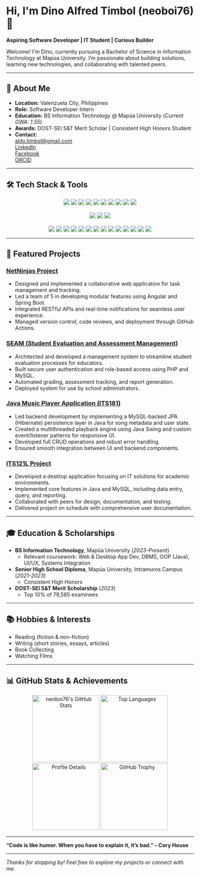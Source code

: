 # Hi, I'm Dino Alfred Timbol (neoboi76) 👋

**Aspiring Software Developer | IT Student | Curious Builder**

Welcome! I'm Dino, currently pursuing a Bachelor of Science in Information Technology at Mapúa University. I’m passionate about building solutions, learning new technologies, and collaborating with talented peers.

---

## 🚀 About Me

- **Location:** Valenzuela City, Philippines
- **Role:** Software Developer Intern
- **Education:** BS Information Technology @ Mapúa University (*Current GWA: 1.55*)
- **Awards:** DOST-SEI S&T Merit Scholar | Consistent High Honors Student
- **Contact:**  
  [aldy.timbol@gmail.com](mailto:aldy.timbol@gmail.com)  
  [LinkedIn](https://www.linkedin.com/in/dino-alfred-timbol-3b949a248)  
  [Facebook](https://www.facebook.com/dino.alfred.timbol.310122)  
  [ORCID](https://orcid.org/0009-0001-8949-9105)

---

## 🛠️ **Tech Stack & Tools**

<p align="center">
  <!-- Languages -->
  <img src="https://img.shields.io/badge/C++-00599C?style=for-the-badge&logo=cplusplus&logoColor=white"/>
  <img src="https://img.shields.io/badge/Java-007396?style=for-the-badge&logo=java&logoColor=white"/>
  <img src="https://img.shields.io/badge/Python-3776AB?style=for-the-badge&logo=python&logoColor=white"/>
  <img src="https://img.shields.io/badge/HTML5-E34F26?style=for-the-badge&logo=html5&logoColor=white"/>
  <img src="https://img.shields.io/badge/CSS3-1572B6?style=for-the-badge&logo=css3&logoColor=white"/>
  <img src="https://img.shields.io/badge/JavaScript-F7DF1E?style=for-the-badge&logo=javascript&logoColor=black"/>
  <img src="https://img.shields.io/badge/TypeScript-3178C6?style=for-the-badge&logo=typescript&logoColor=white"/>
  <img src="https://img.shields.io/badge/MySQL-4479A1?style=for-the-badge&logo=mysql&logoColor=white"/>
  <img src="https://img.shields.io/badge/PHP-777BB4?style=for-the-badge&logo=php&logoColor=white"/>
  <img src="https://img.shields.io/badge/C%23-239120?style=for-the-badge&logo=csharp&logoColor=white"/>
  <br><br>
  <!-- Frameworks -->
  <img src="https://img.shields.io/badge/Bootstrap-7952B3?style=for-the-badge&logo=bootstrap&logoColor=white"/>
  <img src="https://img.shields.io/badge/Angular-DD0031?style=for-the-badge&logo=angular&logoColor=white"/>
  <img src="https://img.shields.io/badge/Spring%20Boot-6DB33F?style=for-the-badge&logo=springboot&logoColor=white"/>
  <br><br>
  <!-- Tools -->
  <img src="https://img.shields.io/badge/Git-F05032?style=for-the-badge&logo=git&logoColor=white"/>
  <img src="https://img.shields.io/badge/GitHub-181717?style=for-the-badge&logo=github&logoColor=white"/>
  <img src="https://img.shields.io/badge/ASP.NET%20Core-512BD4?style=for-the-badge&logo=dotnet&logoColor=white"/>
  <img src="https://img.shields.io/badge/REST%20API-009688?style=for-the-badge"/>
  <img src="https://img.shields.io/badge/XAMPP-FB7A24?style=for-the-badge&logo=xampp&logoColor=white"/>
  <img src="https://img.shields.io/badge/MySQL%20Workbench-4479A1?style=for-the-badge&logo=mysql&logoColor=white"/>
  <img src="https://img.shields.io/badge/VS%20Code-007ACC?style=for-the-badge&logo=visual-studio-code&logoColor=white"/>
  <img src="https://img.shields.io/badge/Visual%20Studio-5C2D91?style=for-the-badge&logo=visual-studio&logoColor=white"/>
  <img src="https://img.shields.io/badge/Eclipse-2C2255?style=for-the-badge&logo=eclipse&logoColor=white"/>
  <img src="https://img.shields.io/badge/NetBeans-1B6AC6?style=for-the-badge&logo=apache-netbeans-ide&logoColor=white"/>
  <img src="https://img.shields.io/badge/IntelliJ%20IDEA-000000?style=for-the-badge&logo=intellij-idea&logoColor=white"/>
  <img src="https://img.shields.io/badge/Linux%20CLI-333333?style=for-the-badge&logo=linux&logoColor=white"/>
  <img src="https://img.shields.io/badge/Power%20BI-F2C811?style=for-the-badge&logo=powerbi&logoColor=black"/>
  <img src="https://img.shields.io/badge/Microsoft%20Office-D83B01?style=for-the-badge&logo=microsoft-office&logoColor=white"/>
</p>

---

## 🌟 Featured Projects

### [NetNinjas Project](https://github.com/neoboi76/NetNinjas_Project)
- Designed and implemented a collaborative web application for task management and tracking.
- Led a team of 5 in developing modular features using Angular and Spring Boot.
- Integrated RESTful APIs and real-time notifications for seamless user experience.
- Managed version control, code reviews, and deployment through GitHub Actions.

### [SEAM (Student Evaluation and Assessment Management)](https://github.com/neoboi76/SEAM)
- Architected and developed a management system to streamline student evaluation processes for educators.
- Built secure user authentication and role-based access using PHP and MySQL.
- Automated grading, assessment tracking, and report generation.
- Deployed system for use by school administrators.

### [Java Music Player Application (ITS181)](https://github.com/neoboi76/ITS181-1-Project)
- Led backend development by implementing a MySQL-backed JPA (Hibernate) persistence layer in Java for song metadata and user state.
- Created a multithreaded playback engine using Java Swing and custom event/listener patterns for responsive UI.
- Developed full CRUD operations and robust error handling.
- Ensured smooth integration between UI and backend components.

### [ITS121L Project](https://github.com/neoboi76/ITS121L-Project)
- Developed a desktop application focusing on IT solutions for academic environments.
- Implemented core features in Java and MySQL, including data entry, query, and reporting.
- Collaborated with peers for design, documentation, and testing.
- Delivered project on schedule with comprehensive user documentation.

---

## 🎓 Education & Scholarships

- **BS Information Technology**, Mapúa University (*2023-Present*)
  - Relevant coursework: Web & Desktop App Dev, DBMS, OOP (Java), UI/UX, Systems Integration
- **Senior High School Diploma**, Mapúa University, Intramuros Campus (*2021-2023*)
  - Consistent High Honors
- **DOST-SEI S&T Merit Scholarship** (*2023*)
  - Top 10% of 79,585 examinees

---

## 📚 Hobbies & Interests

- Reading (fiction & non-fiction)
- Writing (short stories, essays, articles)
- Book Collecting
- Watching Films

---

## 📊 GitHub Stats & Achievements

<p align="center">
  <img src="https://github-readme-stats.vercel.app/api?username=neoboi76&show_icons=true&theme=radical" alt="neoboi76's GitHub Stats" height="180">
  <img src="https://github-readme-stats.vercel.app/api/top-langs/?username=neoboi76&layout=compact&theme=radical" alt="Top Languages" height="180">
  <img src="https://github-profile-summary-cards.vercel.app/api/cards/profile-details?username=neoboi76&theme=radical" alt="Profile Details" height="180">
  <img src="https://github-profile-trophy.vercel.app/?username=neoboi76&theme=radical" alt="GitHub Trophy" height="180">
</p>

---

**“Code is like humor. When you have to explain it, it’s bad.” – Cory House**

---

*Thanks for stopping by! Feel free to explore my projects or connect with me.*
